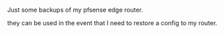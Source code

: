 Just some backups of my pfsense edge router.

they can be used in the event that I need to restore a config to my router.
